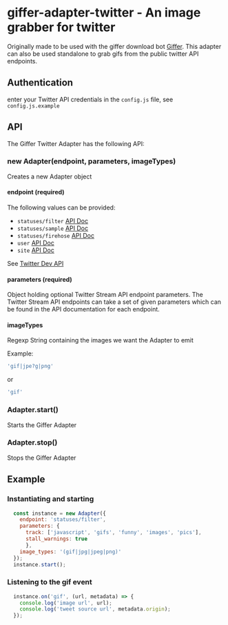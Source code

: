 # giffer-adapter-twitter - An image grabber for twitter

Originally made to be used with the giffer download bot [Giffer](https://github.com/MaxGfeller/giffer). This adapter can also be used standalone to grab gifs from the public twitter API endpoints.

## Authentication

enter your Twitter API credentials in the `config.js` file, see `config.js.example` 

## API

The Giffer Twitter Adapter has the following API:

### new Adapter(endpoint, parameters, imageTypes)

Creates a new Adapter object

#### endpoint (required)

The following values can be provided:

 * `statuses/filter` [API Doc](https://dev.twitter.com/streaming/reference/post/statuses/filter)
 * `statuses/sample` [API Doc](https://dev.twitter.com/streaming/reference/get/statuses/sample)
 * `statuses/firehose` [API Doc](https://dev.twitter.com/streaming/reference/get/statuses/firehose)
 * `user` [API Doc](https://dev.twitter.com/streaming/reference/get/user)
 * `site` [API Doc](https://dev.twitter.com/streaming/reference/get/site)

 See [Twitter Dev API](https://dev.twitter.com/streaming/public)

#### parameters (required)

Object holding optional Twitter Stream API endpoint parameters. The Twitter 
Stream API endpoints can take a set of given parameters which can be found in
the API documentation for each endpoint.

#### imageTypes

Regexp String containing the images we want the Adapter to emit

Example:

```js
'gif|jpe?g|png'
```

or

```js
'gif'
```

### Adapter.start()

Starts the Giffer Adapter

### Adapter.stop()

Stops the Giffer Adapter


## Example

### Instantiating and starting

```js
  const instance = new Adapter({
    endpoint: 'statuses/filter',
    parameters: {
      track: ['javascript', 'gifs', 'funny', 'images', 'pics'],
      stall_warnings: true
      },
    image_types: '(gif|jpg|jpeg|png)'
  });
  instance.start();
```

### Listening to the gif event

```js
  instance.on('gif', (url, metadata) => {
    console.log('image url', url);
    console.log('tweet source url', metadata.origin);
  });
```

